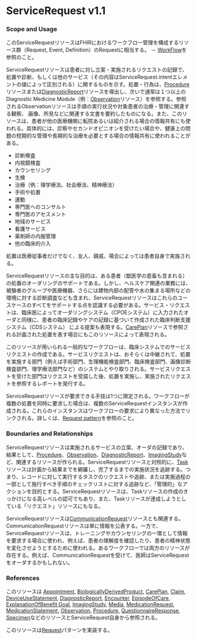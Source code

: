 # ServiceRequest v1.1

### Scope and Usage

このServiceRequestリソースはFHIRにおけるワークフロー管理を構成するリソース群（Request, Event, Definition）のRequestに相当する。 － [WorkFlow](http://hl7.org/fhir/R4B/workflow.html)を参照のこと。

ServiceRequestリソースは患者に対し立案・実施されるリクエストの記録で、処置や診断、もしくは他のサービス（その内容はServiceRequest.intentエレメントの値によって区別される）に関するものを示す。処置・行為は、[Procedure](http://hl7.org/fhir/R4B/procedure.html)リソースまたは[DiagnosticReport](http://hl7.org/fhir/R4B/diagnosticreport.html)リソースを導出し、次いで通常は１つ以上のDiagnostic Medicine Module（例：[Observation](http://hl7.org/fhir/R4B/observation.html)リソース）を参照する。参照されるObservationリソースは手順の実行状況や対象患者の治療・管理に関連する観察、 画像、所見などに関連する文書を要約したものになる。また、このリソースは、患者が他の医療機関に転院あるいは紹介される場合の情報共有にも使われる。具体的には、診察やセカンドオピニオンを受けたい場合や、健康上の問題の短期的な管理や長期的な治療を必要とする場合の情報共有に使われることがある。

* 診断検査
* 内視鏡検査
* カウンセリング
* 生検
* 治療（例：理学療法、社会療法、精神療法）
* 手術や処置
* 運動
* 専門医へのコンサルト
* 専門医のアセスメント
* 地域のサービス
* 看護サービス
* 薬剤師の内服管理
* 他の臨床的介入

処置は医療従事者だけでなく、友人、親戚、場合によっては患者自身で実施される。

ServiceRequestリソースの主な目的は、ある患者（獣医学の患畜も含まれる）の処置のオーダリングのサポートである。しかし、ヘルスケア関連の業務には、被験者のグループや医療機器、さらには建物内部の配管や水の集まる場所などの環境に対する診断調査なども含まれ、ServiceRequestリソースはこれらのユースケースのすべてをサポートする点を認識する必要がある。サービス・リクエストは、臨床医によってオーダリングシステム（CPOEシステム）に入力されたオーダと同様に、患者の臨床記録やケアの記録に基づいて作成された臨床判断支援システム（CDSシステム） による提案も表現する。[CarePlan](http://hl7.org/fhir/R4B/careplan.html)リソースで参照される計画された処置を表す場合にもこのリソースによって表現される。

このリソースが用いられる一般的なワークフローは、臨床システムでのサービスリクエストの作成である。サービスリクエストは、おそらくは中継されて、処置を実施する部門（例えば手術部門、生理機能検査部門、臨床検査部門、画像診断検査部門、理学療法部門など）のシステムとやり取りされる。サービスリクエストを受けた部門はリクエストを受諾した後、処置を実施し、実施されたリクエストを参照するレポートを発行する。

ServiceRequestリソースが要求できる手技は1つに限定される。ワークフローが複数の処置を同時に要求した場合は、複数のServiceRequestインスタンスが作成される。これらのインスタンスはワークフローの要求により異なった方法でリンクされる。詳しくは、[Request pattern](http://hl7.org/fhir/R4B/request.html)を参照のこと。

### Boundaries and Relationships

ServiceRequestリソースは実施されるサービスの立案、オーダの記録であり、結果として、[Procedure](http://hl7.org/fhir/R4B/procedure.html)、[Observation](http://hl7.org/fhir/R4B/observation.html)、[DiagnosticReport](http://hl7.org/fhir/R4B/diagnosticreport.html)、[ImagingStudy](http://hl7.org/fhir/R4B/imagingstudy.html)など、関連するリソースが作られる。ServiceRequestリソースと対照的に、[Task](http://hl7.org/fhir/R4B/task.html)リソースは計画から結果までを網羅し、完了するまでの実施状況を追跡する。つまり、レコードに対して実行するタスクのリクエストや追跡、または実施過程の一部として施行すべき手順のチェックリストに対する追跡など、「管理的」なアクションを目的とする。ServiceRequestリソースは、Taskリソースの作成のきっかけになる高レベルの認可でもあり、また、Taskリソースが達成しようとしている「リクエスト」リソースにもなる。

ServiceRequestリソースは[CommunicationRequest](http://hl7.org/fhir/R4B/communicationrequest.html)リソースとも関連する。CommunicationRequestリソースは単に情報を公表する。一方で、ServiceRequestリソースは、トレーニングやカウンセリングの一環として情報を要求する場合に使われ、例えば、患者の理解度を確認したり、患者の精神状態を変化させようとするために使われる。あるワークフローでは両方のリソースが存在する。例えば、CommunicationRequestを受けて、医師はServiceRequestをオーダするかもしれない。

### References

このリソースは [Appointment](http://hl7.org/fhir/R4B/appointment.html#Appointment), [BiologicallyDerivedProduct](http://hl7.org/fhir/R4B/biologicallyderivedproduct.html#BiologicallyDerivedProduct), [CarePlan](http://hl7.org/fhir/R4B/careplan.html#CarePlan), [Claim](http://hl7.org/fhir/R4B/claim.html#Claim), [DeviceUseStatement](http://hl7.org/fhir/R4B/deviceusestatement.html#DeviceUseStatement), [DiagnosticReport](http://hl7.org/fhir/R4B/diagnosticreport.html#DiagnosticReport), [Encounter](http://hl7.org/fhir/R4B/encounter.html#Encounter), [EpisodeOfCare](http://hl7.org/fhir/R4B/episodeofcare.html#EpisodeOfCare), [ExplanationOfBenefit](http://hl7.org/fhir/R4B/explanationofbenefit.html#ExplanationOfBenefit),[Goal](http://hl7.org/fhir/R4B/goal.html#Goal), [ImagingStudy](http://hl7.org/fhir/R4B/imagingstudy.html#ImagingStudy), [Media](http://hl7.org/fhir/R4B/media.html#Media), [MedicationRequest](http://hl7.org/fhir/R4B/medicationrequest.html#MedicationRequest), [MedicationStatement](http://hl7.org/fhir/R4B/medicationstatement.html#MedicationStatement), [Observation](http://hl7.org/fhir/R4B/observation.html#Observation), [Procedure](http://hl7.org/fhir/R4B/procedure.html#Procedure), [QuestionnaireResponse](http://hl7.org/fhir/R4B/questionnaireresponse.html#QuestionnaireResponse), [Specimen](http://hl7.org/fhir/R4B/specimen.html#Specimen)などのリソースとServiceRequest自身から参照される。

このリソースは[Request](http://hl7.org/fhir/R4B/request.html#Request)パターンを実装する。
